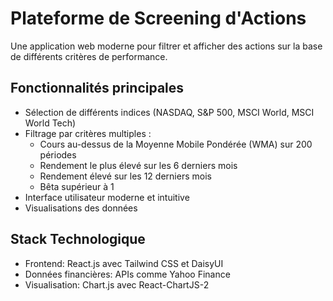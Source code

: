 # Plateforme de Screening d'Actions

Une application web moderne pour filtrer et afficher des actions sur la base de différents critères de performance.

## Fonctionnalités principales

- Sélection de différents indices (NASDAQ, S&P 500, MSCI World, MSCI World Tech)
- Filtrage par critères multiples :
  - Cours au-dessus de la Moyenne Mobile Pondérée (WMA) sur 200 périodes
  - Rendement le plus élevé sur les 6 derniers mois
  - Rendement élevé sur les 12 derniers mois
  - Bêta supérieur à 1
- Interface utilisateur moderne et intuitive
- Visualisations des données

## Stack Technologique

- Frontend: React.js avec Tailwind CSS et DaisyUI
- Données financières: APIs comme Yahoo Finance
- Visualisation: Chart.js avec React-ChartJS-2
